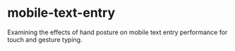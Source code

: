 # mobile-text-entry
Examining the effects of hand posture on mobile text entry performance for touch and gesture typing.
